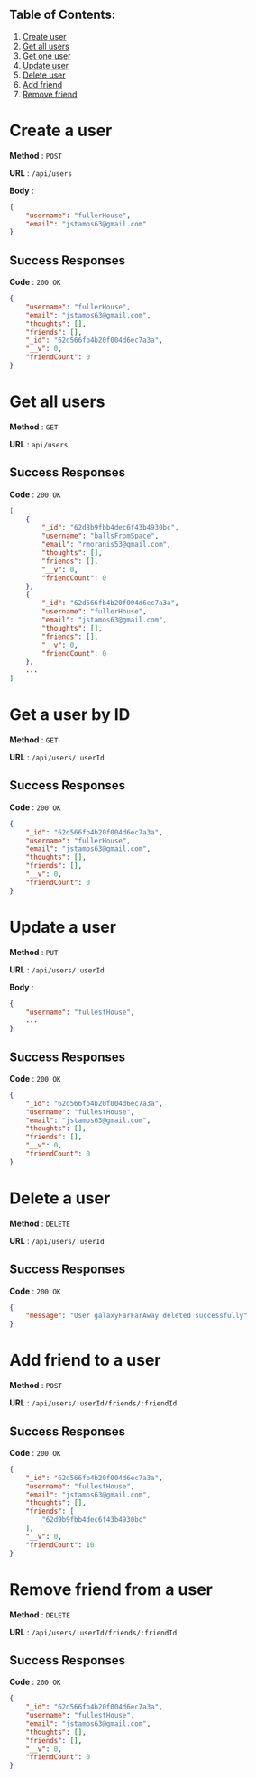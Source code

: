 ## Table of Contents:  
1. [Create user](#create-a-user)
2. [Get all users](#get-all-users)
3. [Get one user](#get-a-user-by-id)
4. [Update user](#update-a-user)
5. [Delete user](#delete-a-user)
6. [Add friend](#add-friend-to-a-user)
7. [Remove friend](#remove-friend-from-a-user)


# Create a user

**Method** : `POST`

**URL** : `/api/users`

**Body** : 
```json
{
	"username": "fullerHouse",
	"email": "jstamos63@gmail.com"
}
```

## Success Responses

**Code** : `200 OK`

```json
{
	"username": "fullerHouse",
	"email": "jstamos63@gmail.com",
	"thoughts": [],
	"friends": [],
	"_id": "62d566fb4b20f004d6ec7a3a",
	"__v": 0,
	"friendCount": 0
}
```


# Get all users

**Method** : `GET`

**URL** : `api/users`

## Success Responses

**Code** : `200 OK`

```json
[
	{
		"_id": "62d8b9fbb4dec6f43b4930bc",
		"username": "ballsFromSpace",
		"email": "rmoranis53@gmail.com",
		"thoughts": [],
		"friends": [],
		"__v": 0,
		"friendCount": 0
	},
	{
		"_id": "62d566fb4b20f004d6ec7a3a",
		"username": "fullerHouse",
		"email": "jstamos63@gmail.com",
		"thoughts": [],
		"friends": [],
		"__v": 0,
		"friendCount": 0
	},
    ...
]
```


# Get a user by ID

**Method** : `GET`

**URL** : `/api/users/:userId`

## Success Responses

**Code** : `200 OK`

```json
{
	"_id": "62d566fb4b20f004d6ec7a3a",
	"username": "fullerHouse",
	"email": "jstamos63@gmail.com",
	"thoughts": [],
	"friends": [],
	"__v": 0,
	"friendCount": 0
}
```


# Update a user

**Method** : `PUT`

**URL** : `/api/users/:userId`

**Body** : 
```json
{
	"username": "fullestHouse",
	...
}
```

## Success Responses

**Code** : `200 OK`

```json
{
	"_id": "62d566fb4b20f004d6ec7a3a",
	"username": "fullestHouse",
	"email": "jstamos63@gmail.com",
	"thoughts": [],
	"friends": [],
	"__v": 0,
	"friendCount": 0
}
```


# Delete a user

**Method** : `DELETE`

**URL** : `/api/users/:userId`

## Success Responses

**Code** : `200 OK`

```json
{
	"message": "User galaxyFarFarAway deleted successfully"
}
```


# Add friend to a user

**Method** : `POST`

**URL** : `/api/users/:userId/friends/:friendId`

## Success Responses

**Code** : `200 OK`

```json
{
	"_id": "62d566fb4b20f004d6ec7a3a",
	"username": "fullestHouse",
	"email": "jstamos63@gmail.com",
	"thoughts": [],
	"friends": [
		"62d9b9fbb4dec6f43b4930bc"
	],
	"__v": 0,
	"friendCount": 10
}
```


# Remove friend from a user

**Method** : `DELETE`

**URL** : `/api/users/:userId/friends/:friendId`

## Success Responses

**Code** : `200 OK`

```json
{
	"_id": "62d566fb4b20f004d6ec7a3a",
	"username": "fullestHouse",
	"email": "jstamos63@gmail.com",
	"thoughts": [],
	"friends": [],
	"__v": 0,
	"friendCount": 0
}
```